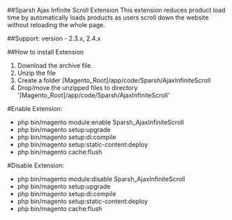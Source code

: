 ##Sparsh Ajax Infinite Scroll Extension
This extension reduces product load time by automatically loads products as users scroll down the website without reloading the whole page.

##Support: 
version - 2.3.x, 2.4.x

##How to install Extension

1. Download the archive file.
2. Unzip the file
3. Create a folder [Magento_Root]/app/code/Sparsh/AjaxInfiniteScroll
4. Drop/move the unzipped files to directory '[Magento_Root]/app/code/Sparsh/AjaxInfiniteScroll'

#Enable Extension:
- php bin/magento module:enable Sparsh_AjaxInfiniteScroll
- php bin/magento setup:upgrade
- php bin/magento setup:di:compile
- php bin/magento setup:static-content:deploy
- php bin/magento cache:flush

#Disable Extension:
- php bin/magento module:disable Sparsh_AjaxInfiniteScroll
- php bin/magento setup:upgrade
- php bin/magento setup:di:compile
- php bin/magento setup:static-content:deploy
- php bin/magento cache:flush
